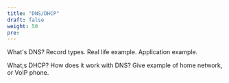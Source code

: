 ```yaml
---
title: "DNS/DHCP"
draft: false
weight: 50
pre: 
---
```





What's DNS?
Record types.
Real life example.
Application example.

What;s DHCP?
How does it work with DNS?
Give example of home network, or VoIP phone.









